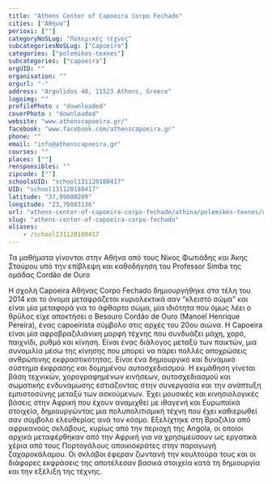 ```yaml
---
title: "Athens Center of Capoeira Corpo Fechado"
cities: ["Αθήνα"]
perioxi: [""]
categoryNoSLug: "Πολεμικές τέχνες"
subcategoriesNoSLug: ["Capoeira"]
categories: ["polemikes-texnes"]
subcategories: ["capoeira"]
orgUID: ""
organisation: ""
orgurl: "-"
address: "Argolidos 48, 11523 Athens, Greece"
logoimg: ""
profilePhoto : "downloaded"
coverPhoto : "downloaded"
website: "www.athenscapoeira.gr/"
facebook: "www.facebook.com/athenscapoeira.gr"
phone: ""
email: "info@athenscapoeira.gr"
courses: ""
places: [""]
rensponsibles: ""
zipcode: [""]
schoolsUID: "school131120180417"
UID: "school131120180417"
latitude: "37,99080209"
longitude: "23,76083136"
url: "athens-center-of-capoeira-corpo-fechado/athina/polemikes-texnes/capoeira"
slug: "athens-center-of-capoeira-corpo-fechado"
aliases:
    - /school131120180417
---
```



Τα μαθήματα γίνονται στην Αθήνα από τους Νίκος Φωτιάδης και Άκης Σταύρου υπό την επίβλεψη και καθοδήγηση του Professor Simba της ομάδας Cordão de Ouro

Η σχολή Capoeira Αθήνας Corpo Fechado δημιουργήθηκε στα τέλη του 2014 και το όνομα μεταφράζεται κυριολεκτικά σαν “κλειστό σώμα” και είναι μία μεταφορά για το άφθαρτο σώμα, μία ιδιότητα που όμως λέει ο θρύλος είχε αποκτήσει ο Besouro Cordão de Ouro (Manoel Henrique Pereira), ένας capoeirista σύμβολο στις αρχές του 20ου αιώνα. Η Capoeira είναι μία αφροβραζιλιάνικη μορφή τέχνης που συνδυάζει μάχη, χορό, παιχνίδι, ρυθμό και κίνηση. Είναι ένας διάλογος μεταξύ των παικτών, μια συνομιλία μέσω της κίνησης που μπορεί να πάρει πολλές αποχρώσεις ανθρώπινης εκφραστικότητας. Είναι ένα δημιουργικό και δυναμικό σύστημα έκφρασης και δομημένου αυτοσχεδιασμού. Η εκμάθηση γίνεται βάση τεχνικών, χορογραφημένων κινήσεων, αυτοσχεδιασμού και σωματικής ενδυνάμωσης εστιάζοντας στην συνεργασία και την ανάπτυξη εμπιστοσύνης μεταξύ των ασκούμενων. Έχει μουσικές και κινησιολογικές βάσεις στην Αφρική που έχουν αναμιχθεί με ιθαγενή και Ευρωπαϊκά στοιχεία, δημιουργώντας μια πολυπολιτισμική τέχνη που έχει καθιερωθεί σαν σύμβολο ελευθερίας ανά τον κόσμο. Εξελίχτηκε στη Βραζιλία από αφρικανούς σκλάβους, κυρίως από την περιοχή της Angola, οι οποίοι αρχικά μεταφέρθηκαν από την Αφρική για να χρησιμεύσουν ως εργατικά χέρια από τους Πορτογάλους αποικιοκράτες στην παραγωγή ζαχαροκάλαμου. Οι σκλάβοι έφεραν ζωντανή την κουλτούρα τους και οι διάφορες εκφράσεις της αποτέλεσαν βασικά στοιχεία κατά τη δημιουργία και την εξέλιξη της τέχνης.